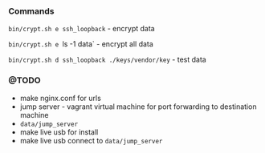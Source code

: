 ### Commands

`bin/crypt.sh e ssh_loopback` - encrypt data

`bin/crypt.sh e `ls -1 data`  - encrypt all data

`bin/crypt.sh d ssh_loopback ./keys/vendor/key` - test data

### @TODO

- make nginx.conf for urls
- jump server - vagrant virtual machine for port forwarding to destination machine
- `data/jump_server`
- make live usb for install
- make live usb connect to `data/jump_server`
